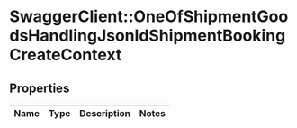 # SwaggerClient::OneOfShipmentGoodsHandlingJsonldShipmentBookingCreateContext

## Properties
Name | Type | Description | Notes
------------ | ------------- | ------------- | -------------


